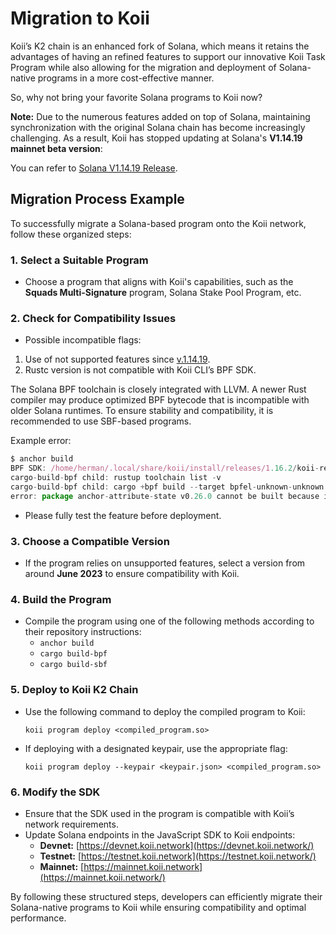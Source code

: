 # Migration to Koii

Koii’s K2 chain is an enhanced fork of Solana, which means it retains the advantages of having an refined features to support our innovative Koii Task Program while also allowing for the migration and deployment of Solana-native programs in a more cost-effective manner. 

So, why not bring your favorite Solana programs to Koii now?

**Note:** Due to the numerous features added on top of Solana, maintaining synchronization with the original Solana chain has become increasingly challenging. As a result, Koii has stopped updating at Solana's **V1.14.19 mainnet beta version**:

You can refer to [Solana V1.14.19 Release](https://github.com/solana-labs/solana/releases/tag/v1.14.19). 

## Migration Process Example

To successfully migrate a Solana-based program onto the Koii network, follow these organized steps:

### 1. Select a Suitable Program

- Choose a program that aligns with Koii's capabilities, such as the **Squads Multi-Signature** program, Solana Stake Pool Program, etc.

### 2. Check for Compatibility Issues

- Possible incompatible flags:
1. Use of not supported features since [v.1.14.19](https://github.com/solana-labs/solana/releases/tag/v1.14.19).
2. Rustc version is not compatible with Koii CLI’s BPF SDK. 

The Solana BPF toolchain is closely integrated with LLVM. A newer Rust compiler may produce optimized BPF bytecode that is incompatible with older Solana runtimes. To ensure stability and compatibility, it is recommended to use SBF-based programs.

Example error:

```jsx
$ anchor build
BPF SDK: /home/herman/.local/share/koii/install/releases/1.16.2/koii-release/bin/sdk/bpf
cargo-build-bpf child: rustup toolchain list -v
cargo-build-bpf child: cargo +bpf build --target bpfel-unknown-unknown --release
error: package anchor-attribute-state v0.26.0 cannot be built because it requires rustc 1.59 or newer, while the currently active rustc version is 1.56.0-dev```
```

- Please fully test the feature before deployment.

### 3. Choose a Compatible Version

- If the program relies on unsupported features, select a version from around **June 2023** to ensure compatibility with Koii.

### 4. Build the Program

- Compile the program using one of the following methods according to their repository instructions:
    - `anchor build`
    - `cargo build-bpf`
    - `cargo build-sbf`

### 5. Deploy to Koii K2 Chain

- Use the following command to deploy the compiled program to Koii:
    
    ```
    koii program deploy <compiled_program.so>
    ```
    
- If deploying with a designated keypair, use the appropriate flag:
    
    ```
    koii program deploy --keypair <keypair.json> <compiled_program.so>
    ```
    

### 6. Modify the SDK

- Ensure that the SDK used in the program is compatible with Koii’s network requirements.
- Update Solana endpoints in the JavaScript SDK to Koii endpoints:
    - **Devnet:** [https://devnet.koii.network](https://devnet.koii.network/)
    - **Testnet:** [https://testnet.koii.network](https://testnet.koii.network/)
    - **Mainnet:** [https://mainnet.koii.network](https://mainnet.koii.network/)

By following these structured steps, developers can efficiently migrate their Solana-native programs to Koii while ensuring compatibility and optimal performance.